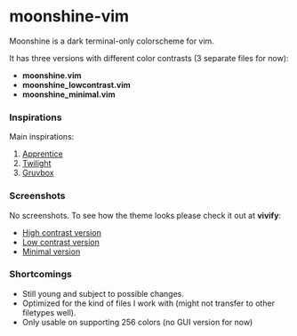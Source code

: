# moonshine-vim #

Moonshine is a dark terminal-only colorscheme for vim.

It has three versions with different color contrasts (3 separate files for now):

* **moonshine.vim**
* **moonshine_lowcontrast.vim**
* **moonshine_minimal.vim**

### Inspirations ###

Main inspirations:

1. [Apprentice](https://github.com/romainl/Apprentice)
2. [Twilight](https://github.com/vim-scripts/twilight256.vim)
3. [Gruvbox](https://github.com/morhetz/gruvbox)

### Screenshots ###

No screenshots. To see how the theme looks please check it out at **vivify**:

* [High contrast version](http://bytefluent.com/vivify/index.php?remote=raw.githubusercontent.com%2FKKPMW%2Fmoonshine-vim%2Fmaster%2Fcolors%2Fmoonshine.vim)
* [Low contrast version](http://bytefluent.com/vivify/index.php?remote=raw.githubusercontent.com%2FKKPMW%2Fmoonshine-vim%2Fmaster%2Fcolors%2Fmoonshine_lowcontrast.vim)
* [Minimal version](http://bytefluent.com/vivify/index.php?remote=raw.githubusercontent.com%2FKKPMW%2Fmoonshine-vim%2Fmaster%2Fcolors%2Fmoonshine_minimal.vim)

### Shortcomings ###

* Still young and subject to possible changes.
* Optimized for the kind of files I work with (might not transfer to other
filetypes well).
* Only usable on supporting 256 colors (no GUI version for now)


